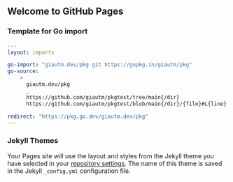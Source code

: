 ## Welcome to GitHub Pages

### Template for Go import

```yml
---
layout: imports

go-import: "giautm.dev/pkg git https://gopkg.in/giautm/pkg"
go-source: 
    > 
      giautm.dev/pkg
      _
      https://github.com/giautm/pkgtest/tree/main{/dir}
      https://github.com/giautm/pkgtest/blob/main{/dir}/{file}#L{line}

redirect: "https://pkg.go.dev/giautm.dev/pkg"
---

```

### Jekyll Themes

Your Pages site will use the layout and styles from the Jekyll theme you have selected in your [repository settings](https://github.com/giautm/giautm.github.io/settings). The name of this theme is saved in the Jekyll `_config.yml` configuration file.
